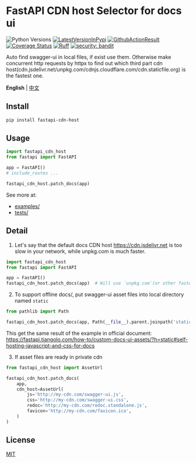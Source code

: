 # FastAPI CDN host Selector for docs ui
![Python Versions](https://img.shields.io/pypi/pyversions/fastapi-cdn-host)
[![LatestVersionInPypi](https://img.shields.io/pypi/v/fastapi-cdn-host.svg?style=flat)](https://pypi.python.org/pypi/fastapi-cdn-host)
[![GithubActionResult](https://github.com/waketzheng/fastapi-cdn-host/workflows/ci/badge.svg)](https://github.com/waketzheng/fastapi-cdn-host/actions?query=workflow:ci)
[![Coverage Status](https://coveralls.io/repos/github/waketzheng/fastapi-cdn-host/badge.svg?branch=main)](https://coveralls.io/github/waketzheng/fastapi-cdn-host?branch=main)
[![Ruff](https://img.shields.io/endpoint?url=https://raw.githubusercontent.com/astral-sh/ruff/main/assets/badge/v2.json)](https://github.com/astral-sh/ruff)
[![security: bandit](https://img.shields.io/badge/security-bandit-yellow.svg)](https://github.com/PyCQA/bandit)

Auto find swagger-ui in local files, if exist use them.
Otherwise make concurrent http requests by httpx to find out which third part cdn host(cdn.jsdelivr.net/unpkg.com/cdnjs.cloudflare.com/cdn.staticfile.org) is the fastest one.


**English** | [中文](./README.zh.md)

## Install

```bash
pip install fastapi-cdn-host
```

## Usage
```py
import fastapi_cdn_host
from fastapi import FastAPI

app = FastAPI()
# include_routes ...

fastapi_cdn_host.patch_docs(app)
```
See more at:
- [examples/](https://github.com/waketzheng/fastapi-cdn-host/tree/main/examples)
- [tests/](https://github.com/waketzheng/fastapi-cdn-host/tree/main/tests)

## Detail
1. Let's say that the default docs CDN host https://cdn.jsdelivr.net is too slow in your network, while unpkg.com is much faster.
```py
import fastapi_cdn_host
from fastapi import FastAPI

app = FastAPI()
fastapi_cdn_host.patch_docs(app)  # Will use `unpkg.com`(or other faster host) to replace the `cdn.jsdelivr.net/npm`
```
2. To support offline docs/, put swagger-ui asset files into local directory named `static`
```py
from pathlib import Path

fastapi_cdn_host.patch_docs(app, Path(__file__).parent.joinpath('static'))
```
This get the same result of the example in official document:
https://fastapi.tiangolo.com/how-to/custom-docs-ui-assets/?h=static#self-hosting-javascript-and-css-for-docs

3. If asset files are ready in private cdn
```py
from fastapi_cdn_host import AssetUrl

fastapi_cdn_host.patch_docs(
    app,
    cdn_host=AssetUrl(
        js='http://my-cdn.com/swagger-ui.js',
        css='http://my-cdn.com/swagger-ui.css',
        redoc='http://my-cdn.com/redoc.standalone.js',
        favicon='http://my-cdn.com/favicon.ico',
    )
)
```

## License

[MIT](./LICENSE)
